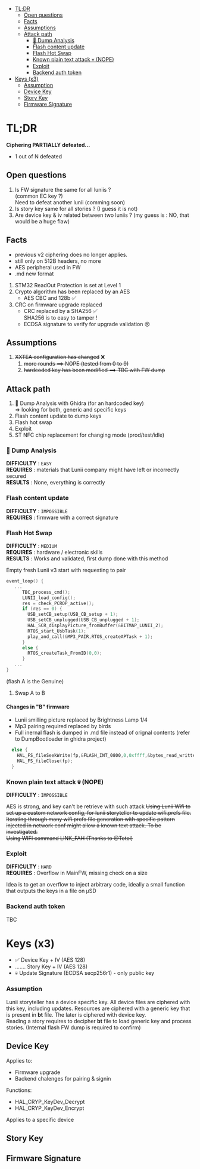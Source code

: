 - [TL;DR](#tldr)
  - [Open questions](#open-questions)
  - [Facts](#facts)
  - [Assumptions](#assumptions)
  - [Attack path](#attack-path)
    - [🚧 Dump Analysis](#-dump-analysis)
    - [Flash content update](#flash-content-update)
    - [Flash Hot Swap](#flash-hot-swap)
    - [Known plain text attack 💀 (NOPE)](#known-plain-text-attack--nope)
    - [Exploit](#exploit)
    - [Backend auth token](#backend-auth-token)
- [Keys (x3)](#keys-x3)
    - [Assumption](#assumption)
  - [Device Key](#device-key)
  - [Story Key](#story-key)
  - [Firmware Signature](#firmware-signature)


# TL;DR
**Ciphering PARTIALLY defeated...**  
* 1 out of N defeated

## Open questions
1. Is FW signature the same for all luniis ?  
   (common EC key ?)  
   Need to defeat another lunii (comming soon)
2. Is story key same for all stories ?
   (I guess it is not)
3. Are device key & iv related between two luniis ?
   (my guess is : NO, that would be a huge flaw)

## Facts
* previous v2 ciphering does no longer applies.
* still only on 512B headers, no more
* AES peripheral used in FW
* .md new format
  
1. STM32 ReadOut Protection is set at Level 1
2. Crypto algorithm has been replaced by an AES
   * AES CBC and 128b  ✅
3. CRC on firmware upgrade replaced
   * CRC replaced by a SHA256 ✅  
     SHA256 is to easy to tamper !
   * ECDSA signature to verify for upgrade validation 😢

## Assumptions 

1. ~~XXTEA configuration has changed~~ ❌
   1. ~~more rounds ==> NOPE (tested from 0 to 9)~~
   2. ~~hardcoded key has been modified ==> TBC with FW dump~~

## Attack path

1. 🚧 Dump Analysis with Ghidra (for an hardcoded key)  
   => looking for both, generic and specific keys 
2. Flash content update to dump keys
3. Flash hot swap
4. Exploit
5. ST NFC chip replacement for changing mode (prod/test/idle)

### 🚧 Dump Analysis
**DIFFICULTY** : `EASY`  
**REQUIRES** : materials that Lunii company might have left or incorrectly secured  
**RESULTS** : None, everything is correctly  

### Flash content update
**DIFFICULTY** : `IMPOSSIBLE`  
**REQUIRES** : firmware with a correct signature  

### Flash Hot Swap
**DIFFICULTY** : `MEDIUM`  
**REQUIRES** : hardware / electronic skills  
**RESULTS** : Works and validated, first dump done with this method

Empty fresh Lunii v3 start with requesting to pair
```C
event_loop() {
   ...
      TBC_process_cmd();
      LUNII_load_config();
      res = check_PCROP_active();
      if (res == 0) {
        USB_setCB_setup(USB_CB_setup + 1);
        USB_setCB_unplugged(USB_CB_unplugged + 1);
        HAL_SCR_displayPicture_fromBuffer(&BITMAP_LUNII_2);
        RTOS_start_UsbTask(1);
        play_and_call(&MP3_PAIR,RTOS_createAPTask + 1);
      }
      else {
        RTOS_createTask_FromID(0,0);
      }
   ...
}
```

(flash A is the Genuine)  
1. Swap A to B

#### Changes in "B" firmware

* Lunii smilling picture replaced by Brightness Lamp 1/4
* Mp3 pairing required replaced by birds
* Full inernal flash is dumped in .md file instead of orignal contents (refer to DumpBootloader in ghidra project)

```C
  else {
    HAL_FS_fileSeekWrite(fp,&FLASH_INT_0800,0,0xffff,&bytes_read_written);
    HAL_FS_fileClose(fp);
  }
```

### Known plain text attack 💀 (NOPE)
**DIFFICULTY** : `IMPOSSIBLE`

AES is strong, and key can't be retrieve with such attack
~~Using Lunii Wifi to set up a custom network config, for lunii storyteller to update wifi.prefs file.
Iterating through many wifi.prefs file generation with specific pattern injected in network conf might allow a known text attack. 
To be investigated.  
Using WIFI command LINK_FAH (Thanks to @Totol)~~

### Exploit
**DIFFICULTY** : `HARD`  
**REQUIRES** : Overflow in MainFW, missing check on a size

Idea is to get an overflow to inject arbitrary code, ideally a small function that outputs the keys in a file on µSD  

### Backend auth token
TBC


# Keys (x3)

* ✅ Device Key + IV (AES 128) 
* .......  Story Key + IV (AES 128)
* 💀 Update Signature (ECDSA secp256r1) - only public key

### Assumption
Lunii storyteller has a device specific key. All device files are ciphered with this key, including updates.
Resources are ciphered with a generic key that is present in **bt** file. The later is ciphered with device key.  
Reading a story requires to decipher **bt** file to load generic key and process stories.
(Internal flash FW dump is required to confirm)

## Device Key

Applies to:
* Firmware upgrade
* Backend chalenges for pairing & signin 

Functions:
* HAL_CRYP_KeyDev_Decrypt
* HAL_CRYP_KeyDev_Encrypt
  
Applies to a specific device

## Story Key

## Firmware Signature